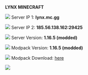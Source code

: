 **LYNX MINECRAFT**

![](https://cdn.discordapp.com/emojis/995680773728370768.webp?size=44&quality=lossless) Server IP 1: **lynx.mc.gg**

![](https://cdn.discordapp.com/emojis/995680773728370768.webp?size=44&quality=lossless) Server IP 2: **185.56.138.162:29425**

![](https://cdn.discordapp.com/emojis/995680773728370768.webp?size=44&quality=lossless) Server Version: **1.16.5 (modded)**

![](https://cdn.discordapp.com/emojis/995680773728370768.webp?size=44&quality=lossless) Modpack Version: **1.16.5 (modded)**

![](https://cdn.discordapp.com/emojis/995680773728370768.webp?size=44&quality=lossless) Modpack Download: [here]()


![]([https://cdn.discordapp.com/attachments/899782127414030356/899799454830436392/242546225_240150434794697_2911623857439945128_n.jpg](https://cdn.discordapp.com/emojis/995680773728370768.webp?size=44&quality=lossless))
